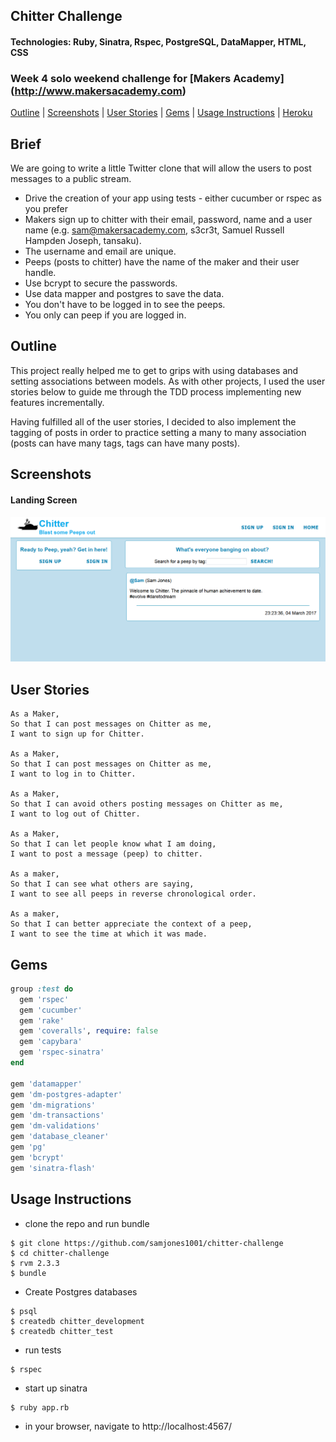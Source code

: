 ## Chitter Challenge
#### Technologies: Ruby, Sinatra, Rspec, PostgreSQL, DataMapper, HTML, CSS 
### Week 4 solo weekend challenge for [Makers Academy] (http://www.makersacademy.com)
[Outline](#outline) | [Screenshots](#screenshots) | [User Stories](#user-stories) | [Gems](#gems) | [Usage Instructions](#usage-instructions) | [Heroku](https://chitter-chal.herokuapp.com)

## Brief
We are going to write a little Twitter clone that will allow the users to post messages to a public stream.

   * Drive the creation of your app using tests - either cucumber or rspec as you prefer
   * Makers sign up to chitter with their email, password, name and a user name (e.g. sam@makersacademy.com, s3cr3t, Samuel Russell Hampden           Joseph, tansaku).
   * The username and email are unique.
   * Peeps (posts to chitter) have the name of the maker and their user handle.
   * Use bcrypt to secure the passwords.
   * Use data mapper and postgres to save the data.
   * You don't have to be logged in to see the peeps.
   * You only can peep if you are logged in.

## Outline
This project really helped me to get to grips with using databases and setting associations between models.  As with other projects, I used the user stories below to guide me through the TDD process implementing new features incrementally.

Having fulfilled all of the user stories, I decided to also implement the tagging of posts in order to practice setting a many to many association (posts can have many tags, tags can have many posts).

## Screenshots  
#### Landing Screen
![Landing Screen](/app/chitter.png?raw=true "Landing Screen")


## User Stories
```
As a Maker,
So that I can post messages on Chitter as me,
I want to sign up for Chitter.

As a Maker,
So that I can post messages on Chitter as me,
I want to log in to Chitter.

As a Maker,
So that I can avoid others posting messages on Chitter as me,
I want to log out of Chitter.

As a Maker,
So that I can let people know what I am doing,
I want to post a message (peep) to chitter.

As a maker,
So that I can see what others are saying, 
I want to see all peeps in reverse chronological order.

As a maker,
So that I can better appreciate the context of a peep,
I want to see the time at which it was made.
```

## Gems
```ruby
group :test do
  gem 'rspec'
  gem 'cucumber'
  gem 'rake'
  gem 'coveralls', require: false
  gem 'capybara'
  gem 'rspec-sinatra'
end

gem 'datamapper'
gem 'dm-postgres-adapter'
gem 'dm-migrations'
gem 'dm-transactions'
gem 'dm-validations'
gem 'database_cleaner'
gem 'pg'
gem 'bcrypt'
gem 'sinatra-flash'
```

## Usage Instructions
* clone the repo and run bundle
```shell
$ git clone https://github.com/samjones1001/chitter-challenge
$ cd chitter-challenge
$ rvm 2.3.3
$ bundle
```
* Create Postgres databases
```shell
$ psql
$ createdb chitter_development
$ createdb chitter_test
```
* run tests
```shell
$ rspec
```
* start up sinatra
```shell
$ ruby app.rb
```
* in your browser, navigate to http://localhost:4567/ 
